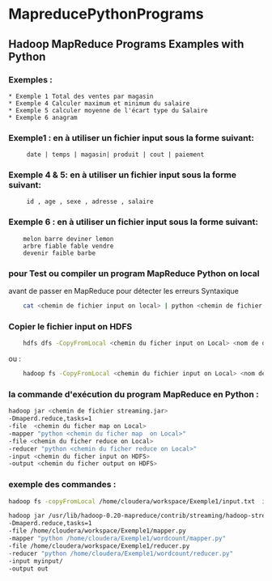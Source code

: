 # MapreducePythonPrograms
## Hadoop MapReduce Programs Examples with Python

### Exemples : 

	* Exemple 1 Total des ventes par magasin
	* Exemple 4 Calculer maximum et minimum du salaire
	* Exemple 5 calculer moyenne de l'écart type du Salaire
	* Exemple 6 anagram 

### Exemple1 : en à utiliser un fichier input sous la forme suivant:

		 date | temps | magasin| produit | cout | paiement

### Exemple 4 & 5: en à utiliser un fichier input sous la forme suivant:   

		 id , age , sexe , adresse , salaire

### Exemple 6 : en à utiliser un fichier input sous la forme suivant:

		melon barre deviner lemon
		arbre fiable fable vendre
		devenir faible barbe 
### pour Test ou compiler un program MapReduce Python on local

avant de passer en MapReduce pour détecter les erreurs Syntaxique

```bash
	cat <chemin de fichier input on local> | python <chemin de fichier mapper.py on local> | python <chemin de fichier reducer.py on local>
```
### Copier le fichier input on HDFS
```bash
	hdfs dfs -CopyFromLocal <chemin du ficher input on Local> <nom de dossier de destination>
```
ou : 
```bash
	hadoop fs -CopyFromLocal <chemin du fichier input on Local> <nom de dossier de destination>
```
### la commande d'exécution du program MapReduce en Python :

```bash
hadoop jar <chemin de fichier streaming.jar> 
-Dmaperd.reduce,tasks=1
-file  <chemin du ficher map on Local>
-mapper "python <chemin du ficher map  on Local>"
-file <chemin du ficher reduce on Local>
-reducer "python <chemin du ficher reduce on Local>"
-input <chemin du ficher input on HDFS>
-output <chemin du ficher output on HDFS>
```
	
### exemple des commandes : 
	
```bash
hadoop fs -copyFromLocal /home/cloudera/workspace/Exemple1/input.txt  input/ 
```

```bash
hadoop jar /usr/lib/hadoop-0.20-mapreduce/contrib/streaming/hadoop-streaming-2.6.0-mr1-cdh5.12.0.jar
-Dmaperd.reduce,tasks=1
-file /home/cloudera/workspace/Exemple1/mapper.py
-mapper "python /home/cloudera/Exemple1/wordcount/mapper.py"
-file /home/cloudera/workspace/Exemple1/reducer.py
-reducer "python /home/cloudera/Exemple1/wordcount/reducer.py"
-input myinput/
-output out
```


